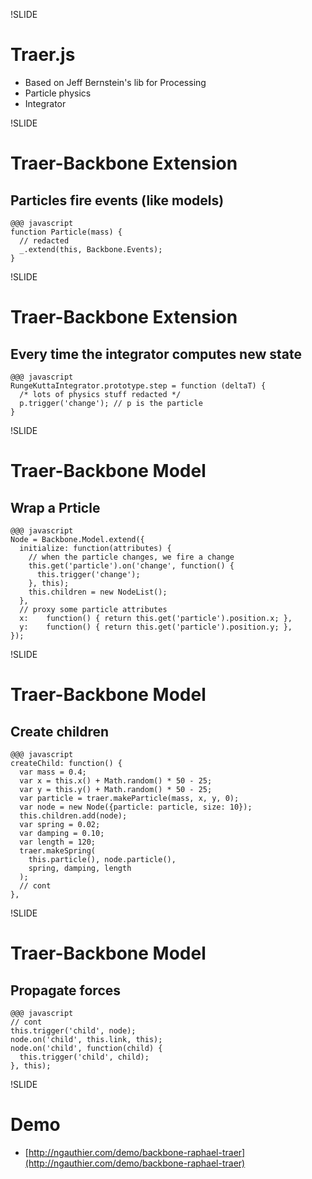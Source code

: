 !SLIDE
# Traer.js
* Based on Jeff Bernstein's lib for Processing
* Particle physics
* Integrator

!SLIDE
# Traer-Backbone Extension
## Particles fire events (like models)
    @@@ javascript
    function Particle(mass) {
      // redacted
      _.extend(this, Backbone.Events);
    }

!SLIDE
# Traer-Backbone Extension
## Every time the integrator computes new state

    @@@ javascript
    RungeKuttaIntegrator.prototype.step = function (deltaT) {
      /* lots of physics stuff redacted */
      p.trigger('change'); // p is the particle
    }

!SLIDE
# Traer-Backbone Model
## Wrap a Prticle
    @@@ javascript
    Node = Backbone.Model.extend({
      initialize: function(attributes) {
        // when the particle changes, we fire a change
        this.get('particle').on('change', function() {
          this.trigger('change'); 
        }, this);
        this.children = new NodeList();
      },
      // proxy some particle attributes
      x:    function() { return this.get('particle').position.x; },
      y:    function() { return this.get('particle').position.y; },
    });

!SLIDE
# Traer-Backbone Model
## Create children
    @@@ javascript
    createChild: function() {
      var mass = 0.4;
      var x = this.x() + Math.random() * 50 - 25;
      var y = this.y() + Math.random() * 50 - 25;
      var particle = traer.makeParticle(mass, x, y, 0);
      var node = new Node({particle: particle, size: 10});
      this.children.add(node);
      var spring = 0.02;
      var damping = 0.10;
      var length = 120;
      traer.makeSpring(
        this.particle(), node.particle(),
        spring, damping, length
      );
      // cont
    },

!SLIDE
# Traer-Backbone Model
## Propagate forces
    @@@ javascript
    // cont
    this.trigger('child', node);
    node.on('child', this.link, this);
    node.on('child', function(child) {
      this.trigger('child', child);
    }, this);

!SLIDE
# Demo
* [http://ngauthier.com/demo/backbone-raphael-traer](http://ngauthier.com/demo/backbone-raphael-traer)
